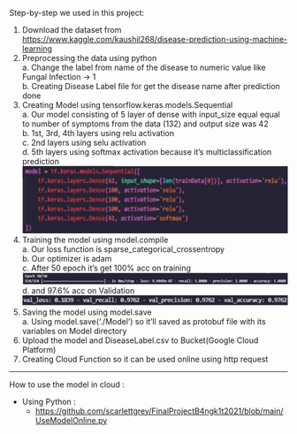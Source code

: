 Step-by-step we used in this project:
1. Download the dataset from https://www.kaggle.com/kaushil268/disease-prediction-using-machine-learning
2. Preprocessing the data using python </br>
a. Change the label from name of the disease to numeric value like Fungal Infection -> 1 </br>
b. Creating Disease Label file for get the disease name after prediction done
3. Creating Model using tensorflow.keras.models.Sequential </br>
a. Our model consisting of 5 layer of dense with input_size equal equal to number of symptoms from the data (132) and output size was 42 </br>
b. 1st, 3rd, 4th layers using relu activation </br>
c. 2nd layers using selu activation </br>
d. 5th layers using softmax activation because it’s multiclassification prediction </br>
![](https://github.com/scarlettgrey/FinalProjectB4ngk1t2021/blob/main/Images/model.jpg)
4. Training the model using model.compile </br>
a. Our loss function is sparse_categorical_crossentropy </br>
b. Our optimizer is adam </br>
c. After 50 epoch it’s get 100% acc on training </br>
![](https://github.com/scarlettgrey/FinalProjectB4ngk1t2021/blob/main/Images/Acc.jpg)
d. and 97.6% acc on Validation </br>
![](https://github.com/scarlettgrey/FinalProjectB4ngk1t2021/blob/main/Images/valAcc.jpg)
5. Saving the model using model.save </br>
a. Using model.save(‘./Model’) so it’ll saved as protobuf file with its variables on Model directory
6. Upload the model and DiseaseLabel.csv to Bucket(Google Cloud Platform)
7. Creating Cloud Function so it can be used online using http request
--------------------------------------------------------------------------------------------------------
How to use the model in cloud : 
- Using Python : 
  - https://github.com/scarlettgrey/FinalProjectB4ngk1t2021/blob/main/UseModelOnline.py
